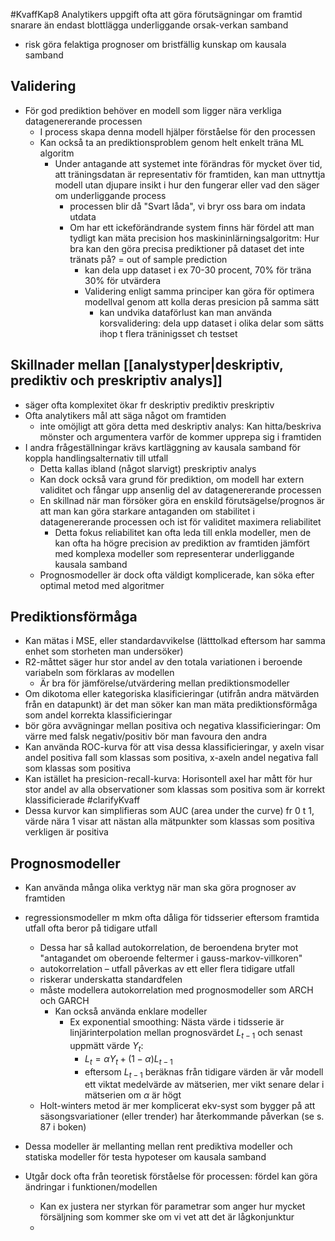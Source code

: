 #KvaffKap8
Analytikers uppgift ofta att göra förutsägningar om framtid snarare än endast blottlägga underliggande orsak-verkan samband
- risk göra felaktiga prognoser om bristfällig kunskap om kausala samband

## Validering
- För god prediktion behöver en modell som ligger nära verkliga datagenererande processen
	- I process skapa denna modell hjälper förståelse för den processen
	- Kan också ta an prediktionsproblem genom helt enkelt träna ML algoritm
		- Under antagande att systemet inte förändras för mycket över tid, att träningsdatan är representativ för framtiden, kan man uttnyttja modell utan djupare insikt i hur den fungerar eller vad den säger om underliggande process
			- processen blir då "Svart låda", vi bryr oss bara om indata utdata
			- Om har ett ickeförändrande system finns här fördel att man tydligt kan mäta precision hos maskininlärningsalgoritm: Hur bra kan den göra precisa prediktioner på dataset det inte tränats på? = out of sample prediction 
				- kan dela upp dataset i ex 70-30 procent, 70% för träna 30% för utvärdera
				- Validering enligt samma principer kan göra för optimera modellval genom att kolla deras presicion på samma sätt
					- kan undvika dataförlust kan man använda korsvalidering: dela upp dataset i olika delar som sätts ihop t flera träninigsset ch testset

## Skillnader mellan [[analystyper|deskriptiv, prediktiv och preskriptiv analys]]
- säger ofta komplexitet ökar fr deskriptiv prediktiv preskriptiv
- Ofta analytikers mål att säga något om framtiden
	- inte omöjligt att göra detta med deskriptiv analys: Kan hitta/beskriva mönster och argumentera varför de kommer upprepa sig i framtiden
- I andra frågeställningar krävs kartläggning av kausala samband för koppla handlingsalternativ till utfall
	- Detta kallas ibland (något slarvigt) preskriptiv analys
	- Kan dock också vara grund för prediktion, om modell har extern validitet och fångar upp ansenlig del av datagenererande processen
	- En skillnad när man försöker göra en enskild förutsägelse/prognos är att man kan göra starkare antaganden om stabilitet i datagenererande processen och ist för validitet maximera reliabilitet
		- Detta fokus reliabilitet kan ofta leda till enkla modeller, men de kan ofta ha högre precision av prediktion av framtiden jämfört med komplexa modeller som representerar underliggande kausala samband
	- Prognosmodeller är dock ofta väldigt komplicerade, kan söka efter optimal metod med algoritmer

## Prediktionsförmåga
- Kan mätas i MSE, eller standardavvikelse (lätttolkad eftersom har samma enhet som storheten man undersöker)
- R2-måttet säger hur stor andel av den totala variationen i beroende variabeln som förklaras av modellen
	- Är bra för jämförelse/utvärdering mellan prediktionsmodeller
- Om dikotoma eller kategoriska klasificieringar (utifrån andra mätvärden från en datapunkt) är det man söker kan man mäta prediktionsförmåga som andel korrekta klassificieringar
- bör göra avvägningar mellan positiva och negativa klassificieringar: Om värre med falsk negativ/positiv bör man favoura den andra
- Kan använda ROC-kurva för att visa dessa klassificieringar, y axeln visar andel positiva fall som klassas som positiva, x-axeln andel negativa fall som klassas som positiva
- Kan istället ha presicion-recall-kurva: Horisontell axel har mått för hur stor andel av alla observationer som klassas som positiva som är korrekt klassificierade #clarifyKvaff 
- Dessa kurvor kan simplifieras som AUC (area under the curve) fr 0 t 1, värde nära 1 visar att nästan alla mätpunkter som klassas som positiva verkligen är positiva

## Prognosmodeller
- Kan använda många olika verktyg när man ska göra prognoser av framtiden
- regressionsmodeller m mkm ofta dåliga för tidsserier eftersom framtida utfall ofta beror på tidigare utfall
	- Dessa har så kallad autokorrelation, de beroendena bryter mot "antagandet om oberoende feltermer i gauss-markov-villkoren"
	- autokorrelation – utfall påverkas av ett eller flera tidigare utfall
	- riskerar underskatta standardfelen
	- måste modellera autokorrelation med prognosmodeller som ARCH och GARCH
		- Kan också använda enklare modeller
			- Ex exponential smoothing: Nästa värde i tidsserie är linjärinterpolation mellan prognosvärdet $L_{t-1}$ och senast uppmätt värde $Y_t$:
				- $L_t = \alpha Y_t + (1 - \alpha) L_{t-1}$
				- eftersom $L_{t-1}$ beräknas från tidigare värden är vår modell ett viktat medelvärde av mätserien, mer vikt senare delar i mätserien om $\alpha$ är högt
	- Holt-winters metod är mer komplicerat ekv-syst som bygger på att säsongsvariationer (eller trender) har återkommande påverkan (se s. 87 i boken)

- Dessa modeller är mellanting mellan rent prediktiva modeller och statiska modeller för testa hypoteser om kausala samband
- Utgår dock ofta från teoretisk förståelse för processen: fördel kan göra ändringar i funktionen/modellen 
	- Kan ex justera ner styrkan för parametrar som anger hur mycket försäljning som kommer ske om vi vet att det är lågkonjunktur
	- 